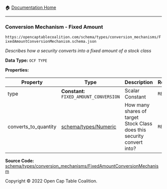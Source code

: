 :house: [Documentation Home](../../../../)

---

### Conversion Mechanism - Fixed Amount

`https://opencaptablecoalition.com/schema/types/conversion_mechanisms/FixedAmountConversionMechanism.schema.json`

_Describes how a security converts into a fixed amount of a stock class_

**Data Type:** `OCF TYPE`

**Properties:**

| Property             | Type                                                     | Description                                                            | Required   |
| -------------------- | -------------------------------------------------------- | ---------------------------------------------------------------------- | ---------- |
| type                 | **Constant:** `FIXED_AMOUNT_CONVERSION`                  | Scalar Constant                                                        | `REQUIRED` |
| converts_to_quantity | [schema/types/Numeric](../../../schema/types/Numeric.md) | How many shares of target Stock Class does this security convert into? | `REQUIRED` |

**Source Code:** [schema/types/conversion_mechanisms/FixedAmountConversionMechanism](/../../../../../schema/types/conversion_mechanisms/FixedAmountConversionMechanism.schema.json)

Copyright © 2022 Open Cap Table Coalition.
